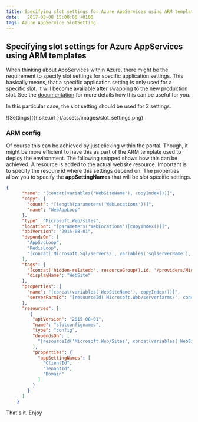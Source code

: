 ```yaml
---
title: Specifying slot settings for Azure AppServices using ARM templates
date:   2017-03-08 15:00:00 +0100
tags: Azure AppService SlotSetting
---
```


## Specifying slot settings for Azure AppServices using ARM templates

When thinking about AppServices within Azure, there might be the requirement to specify slot settings for specific application settings. This basically means, that a specific application setting is only used for a specific slot. It will become available after swapping to the new production slot.
See the [documentation](https://docs.microsoft.com/en-us/azure/app-service-web/web-sites-staged-publishing#configuration-for-deployment-slots) for more details how this can be useful for you. 

In this particular case, the slot setting should be used for 3 settings.

![Settings]({{ site.url }}/assets/images/slot_settings.png)


### ARM config

Of course this can be achieved by just clicking within the portal. Though, it might be more efficient to have this as part of the ARM template used to deploy the environment. The following snipped shows how this can be achieved. A resource is added to the actual website resource. Important is to specify the resoure id where this settings depend on. The properties allow you to specify the **appSettingNames** that will be slot specific settings.

```json
{
      "name": "[concat(variables('WebSiteName'), copyIndex())]",
      "copy": {
        "count": "[length(parameters('WebLocations'))]",
        "name": "WebAppLoop"
      },
      "type": "Microsoft.Web/sites",
      "location": "[parameters('WebLocations')[copyIndex()]]",
      "apiVersion": "2015-08-01",
      "dependsOn": [
        "AppSvcLoop",
        "RedisLoop",
        "[concat('Microsoft.Sql/servers/', variables('sqlserverName'),'/databases/', variables('SqlDatabaseName'))]"
      ],
      "tags": {
        "[concat('hidden-related:', resourceGroup().id, '/providers/Microsoft.Web/serverfarms/', variables('AppPlanName'), copyIndex())]": "Resource",
        "displayName": "WebSite"
      },
      "properties": {
        "name": "[concat(variables('WebSiteName'), copyIndex())]",
        "serverFarmId": "[resourceId('Microsoft.Web/serverfarms/', concat(variables('AppPlanName'), copyIndex()))]"
      },
      "resources": [
         {
          "apiVersion": "2015-08-01",
          "name": "slotconfignames",
          "type": "config",
          "dependsOn": [
            "[resourceId('Microsoft.Web/Sites', concat(variables('WebSiteName'), copyIndex()))]"
          ],
          "properties": {
            "appSettingNames": [
              "ClientId",
              "TenantId",
              "Domain"
            ]
          }
        }
      ]      
    }
```

That's it. 
Enjoy
